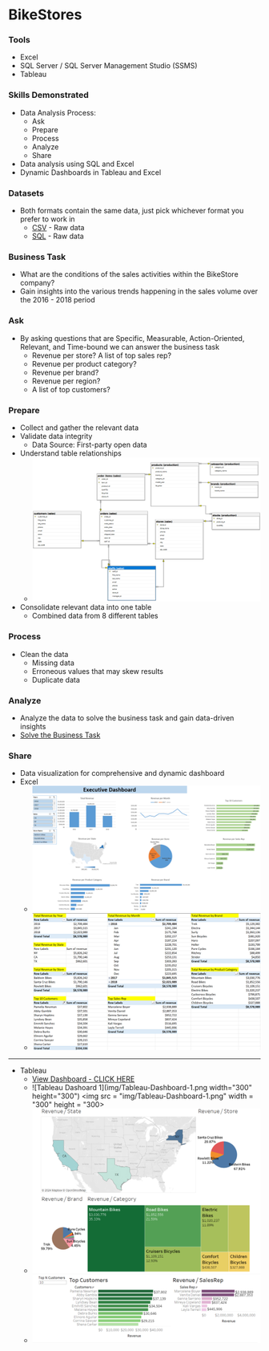 # BikeStores

### Tools
* Excel
* SQL Server / SQL Server Management Studio (SSMS)
* Tableau

### Skills Demonstrated
* Data Analysis Process:
    * Ask
    * Prepare
    * Process
    * Analyze
    * Share
* Data analysis using SQL and Excel
* Dynamic Dashboards in Tableau and Excel

### Datasets
* Both formats contain the same data, just pick whichever format you prefer to work in
    * [CSV](Data-Source/CSV/) - Raw data
    * [SQL](Data-Source/SQL/) - Raw data

### Business Task
* What are the conditions of the sales activities within the BikeStore company?
* Gain insights into the various trends happening in the sales volume over the 2016 - 2018 period

### Ask
* By asking questions that are Specific, Measurable, Action-Oriented, Relevant, and Time-bound we can answer the business task
    * Revenue per store?
    A list of top sales rep?
    * Revenue per product category?
    * Revenue per brand?
    * Revenue per region?
    * A list of top customers?

### Prepare
* Collect and gather the relevant data
* Validate data integrity
    * Data Source: First-party open data
* Understand table relationships
    * ![screenshot](img/Database-Diagram.png)
* Consolidate relevant data into one table
    * Combined data from 8 different tables

### Process
* Clean the data
    * Missing data
    * Erroneous values that may skew results
    * Duplicate data

### Analyze
* Analyze the data to solve the business task and gain data-driven insights
* [Solve the Business Task](Questions-and-Answers.md)

### Share
* Data visualization for comprehensive and dynamic dashboard
* Excel
    * ![Excel Dashboard](img/Dashboard.png)
    * ![Excel KPI](img/KPI.png)

---

* Tableau
    * [View Dashboard - CLICK HERE](https://public.tableau.com/app/profile/zohair.awan/viz/BikeStores_17193581764380/Dashboard)
    * ![Tableau Dashoard 1](img/Tableau-Dashboard-1.png width="300" height="300")
    <img src = "img/Tableau-Dashboard-1.png" width = "300" height = "300>
    * ![Tableau Dashoard 2](img/Tableau-Dashboard-2.png)
    * ![Tableau Dashoard 3](img/Tableau-Dashboard-3.png)